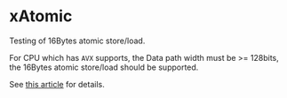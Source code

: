 xAtomic
===

Testing of 16Bytes atomic store/load.

For CPU which has `AVX` supports, the Data path width must be >= 128bits, the 16Bytes atomic store/load should be supported.

See [this article](https://rigtorp.se/isatomic/) for details.
